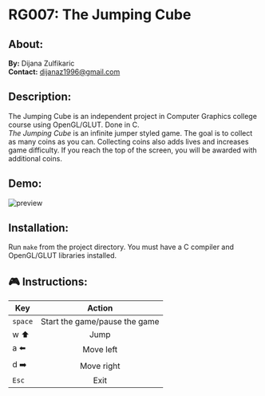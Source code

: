 # RG007: The Jumping Cube
## About:
**By:** Dijana Zulfikaric         
**Contact:** dijanaz1996@gmail.com

## Description:
The Jumping Cube is an independent project in Computer Graphics college course using OpenGL/GLUT. Done in C.      
*The Jumping Cube* is an infinite jumper styled game. The goal is to collect as many coins as you can. Collecting coins also adds lives and increases game difficulty. If you reach the top of the screen, you will be awarded with additional coins.

## Demo:
![preview](https://github.com/MATF-RG17/RG007-skakac/blob/master/screenshots/ezgif.com-video-to-gif%20(1).gif)

## Installation:
Run <code>make</code> from the project directory. You must have a C compiler and OpenGL/GLUT libraries installed.

## :video_game: Instructions:
| Key | Action |
|-----|:------:|
| `space` | Start the game/pause the game |
| w :arrow_up: | Jump |
| a :arrow_left: | Move left |
| d :arrow_right: | Move right |
| `Esc` | Exit |
